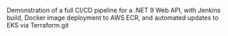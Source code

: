 Demonstration of a full CI/CD pipeline for a .NET 9 Web API, with Jenkins build, Docker image deployment to AWS ECR, and automated updates to EKS via Terraform.git 